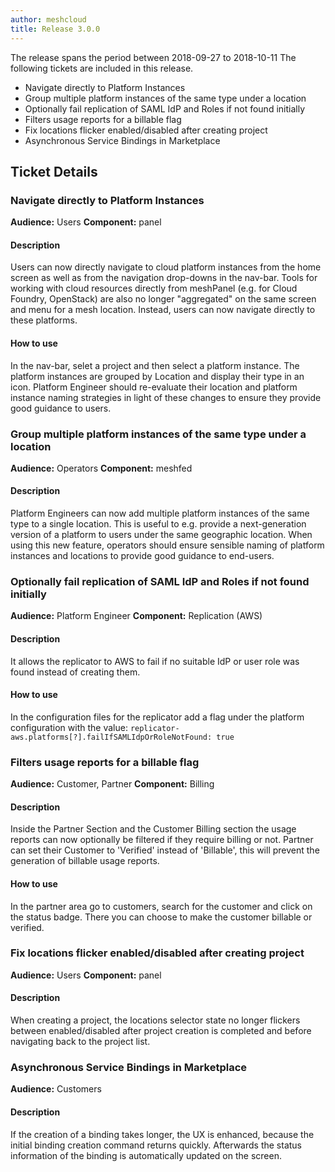 ```yaml
---
author: meshcloud
title: Release 3.0.0
---
```


The release spans the period between 2018-09-27 to 2018-10-11
The following tickets are included in this release.
* Navigate directly to Platform Instances
* Group multiple platform instances of the same type under a location
* Optionally fail replication of SAML IdP and Roles if not found initially
* Filters usage reports for a billable flag
* Fix locations flicker enabled/disabled after creating project
* Asynchronous Service Bindings in Marketplace
<!--truncate-->

## Ticket Details
### Navigate directly to Platform Instances
**Audience:** Users **Component:** panel

#### Description
Users can now directly navigate to cloud platform instances from the home screen as well
as from the navigation drop-downs in the nav-bar. Tools for working with cloud resources
directly from meshPanel (e.g. for Cloud Foundry, OpenStack) are also no longer "aggregated"
on the same screen and menu for a mesh location. Instead, users can now navigate directly
to these platforms.

#### How to use
In the nav-bar, selet a project and then select a platform instance. The platform instances
are grouped by Location and display their type in an icon. Platform Engineer should
re-evaluate their location and platform instance naming strategies in light of these changes
to ensure they provide good guidance to users.

### Group multiple platform instances of the same type under a location
**Audience:** Operators **Component:** meshfed

#### Description
Platform Engineers can now add multiple platform instances of the same type to a single location.
This is useful to e.g. provide a next-generation version of a platform to users under the same
geographic location. When using this new feature, operators should ensure sensible naming of
platform instances and locations to provide good guidance to end-users.

### Optionally fail replication of SAML IdP and Roles if not found initially
**Audience:** Platform Engineer **Component:** Replication (AWS)

#### Description
It allows the replicator to AWS to fail if no suitable IdP or user role was found instead of
creating them.

#### How to use
In the configuration files for the replicator add a flag under the platform configuration with
the value: `replicator-aws.platforms[?].failIfSAMLIdpOrRoleNotFound: true`

### Filters usage reports for a billable flag
**Audience:** Customer, Partner **Component:** Billing

#### Description
Inside the Partner Section and the Customer Billing section the usage reports can now optionally be
filtered if they require billing or not. Partner can set their Customer to 'Verified' instead of 'Billable',
this will prevent the generation of billable usage reports.

#### How to use
In the partner area go to customers, search for the customer and click on the status badge. There you can choose
to make the customer billable or verified.

### Fix locations flicker enabled/disabled after creating project
**Audience:** Users **Component:** panel

#### Description
When creating a project, the locations selector state no longer flickers between enabled/disabled
after project creation is completed and before navigating back to the project list.

### Asynchronous Service Bindings in Marketplace
**Audience:** Customers

#### Description
If the creation of a binding takes longer, the UX is enhanced, because the initial binding creation command returns quickly. Afterwards the status information of the binding is automatically updated on the screen.

